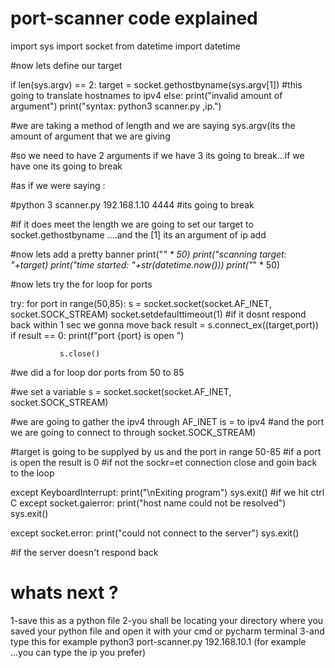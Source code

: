 # port-scanner code explained

import sys
import socket
from datetime import datetime

#now lets define our target

if len(sys.argv) == 2:
    target = socket.gethostbyname(sys.argv[1])
#this going to translate hostnames to ipv4
else:
       print("invalid amount of argument")
       print("syntax: python3 scanner.py ,ip.")

#we are taking a method of length and we are saying sys.argv(its the amount of argument that we are giving

#so we need to have 2 arguments if we have 3 its going to break...if we have one its going to break

#as if we were saying :

#python 3 scanner.py 192.168.1.10 4444
#its going to break

#if it does meet the length we are going to set our target to socket.gethostbyname ....and the [1] its an argument of ip add

#now lets add a pretty banner
print("*" * 50)
print("scanning target: "+target)
print("time started: "+str(datetime.now()))
print("*" * 50)

#now lets try the for loop for ports

try:
       for port in range(50,85):
               s = socket.socket(socket.AF_INET, socket.SOCK_STREAM)
               socket.setdefaulttimeout(1)
#if it dosnt respond back within 1 sec we gonna move back
               result = s.connect_ex((target,port))
               if result == 0:
                   print(f"port {port} is open ")

               s.close()
#we did a for loop dor ports from 50 to 85

#we set a variable s = socket.socket(socket.AF_INET, socket.SOCK_STREAM)

#we are going to gather the ipv4 through AF_INET is = to ipv4
#and the port we are going to connect to through socket.SOCK_STREAM)

#target is going to be supplyed by us and the port in range 50-85
#if a port is open the result is 0
#if not the sockr=et connection close and goin back to the loop

except KeyboardInterrupt:
    print("\nExiting program")
    sys.exit()
#if we hit ctrl C
except socket.gaierror:
    print("host name could not be resolved")
    sys.exit()

except socket.error:
    print("could not connect to the server")
    sys.exit()

#if the server doesn't respond back

# whats next ?

1-save this as a python file
2-you shall be locating your directory where you saved your python file and open it with your cmd or pycharm terminal
3-and type this for example
python3 port-scanner.py 192.168.10.1 (for example ...you can type the ip you prefer)
